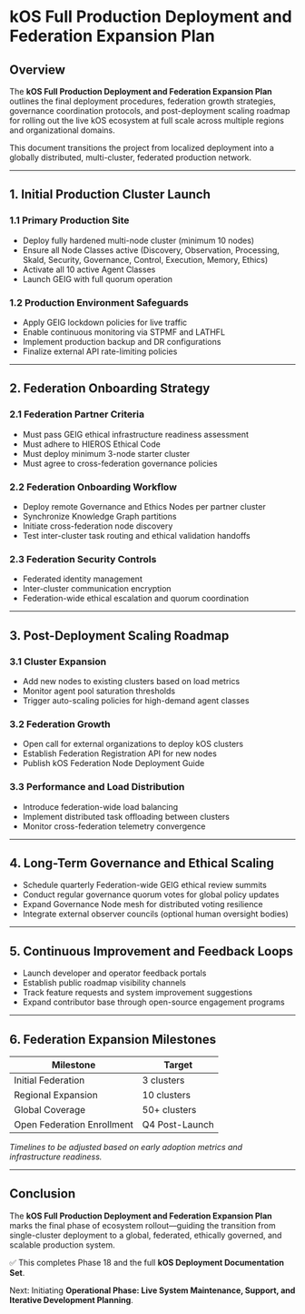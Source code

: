 # kOS Full Production Deployment and Federation Expansion Plan

## Overview
The **kOS Full Production Deployment and Federation Expansion Plan** outlines the final deployment procedures, federation growth strategies, governance coordination protocols, and post-deployment scaling roadmap for rolling out the live kOS ecosystem at full scale across multiple regions and organizational domains.

This document transitions the project from localized deployment into a globally distributed, multi-cluster, federated production network.

---

## 1. Initial Production Cluster Launch

### 1.1 Primary Production Site
- Deploy fully hardened multi-node cluster (minimum 10 nodes)
- Ensure all Node Classes active (Discovery, Observation, Processing, Skald, Security, Governance, Control, Execution, Memory, Ethics)
- Activate all 10 active Agent Classes
- Launch GEIG with full quorum operation

### 1.2 Production Environment Safeguards
- Apply GEIG lockdown policies for live traffic
- Enable continuous monitoring via STPMF and LATHFL
- Implement production backup and DR configurations
- Finalize external API rate-limiting policies

---

## 2. Federation Onboarding Strategy

### 2.1 Federation Partner Criteria
- Must pass GEIG ethical infrastructure readiness assessment
- Must adhere to HIEROS Ethical Code
- Must deploy minimum 3-node starter cluster
- Must agree to cross-federation governance policies

### 2.2 Federation Onboarding Workflow
- Deploy remote Governance and Ethics Nodes per partner cluster
- Synchronize Knowledge Graph partitions
- Initiate cross-federation node discovery
- Test inter-cluster task routing and ethical validation handoffs

### 2.3 Federation Security Controls
- Federated identity management
- Inter-cluster communication encryption
- Federation-wide ethical escalation and quorum coordination

---

## 3. Post-Deployment Scaling Roadmap

### 3.1 Cluster Expansion
- Add new nodes to existing clusters based on load metrics
- Monitor agent pool saturation thresholds
- Trigger auto-scaling policies for high-demand agent classes

### 3.2 Federation Growth
- Open call for external organizations to deploy kOS clusters
- Establish Federation Registration API for new nodes
- Publish kOS Federation Node Deployment Guide

### 3.3 Performance and Load Distribution
- Introduce federation-wide load balancing
- Implement distributed task offloading between clusters
- Monitor cross-federation telemetry convergence

---

## 4. Long-Term Governance and Ethical Scaling

- Schedule quarterly Federation-wide GEIG ethical review summits
- Conduct regular governance quorum votes for global policy updates
- Expand Governance Node mesh for distributed voting resilience
- Integrate external observer councils (optional human oversight bodies)

---

## 5. Continuous Improvement and Feedback Loops

- Launch developer and operator feedback portals
- Establish public roadmap visibility channels
- Track feature requests and system improvement suggestions
- Expand contributor base through open-source engagement programs

---

## 6. Federation Expansion Milestones

| Milestone | Target |
|---------|------|
| Initial Federation | 3 clusters |
| Regional Expansion | 10 clusters |
| Global Coverage | 50+ clusters |
| Open Federation Enrollment | Q4 Post-Launch |

*Timelines to be adjusted based on early adoption metrics and infrastructure readiness.*

---

## Conclusion
The **kOS Full Production Deployment and Federation Expansion Plan** marks the final phase of ecosystem rollout—guiding the transition from single-cluster deployment to a global, federated, ethically governed, and scalable production system.

✅ This completes Phase 18 and the full **kOS Deployment Documentation Set**.

Next: Initiating **Operational Phase: Live System Maintenance, Support, and Iterative Development Planning**.

